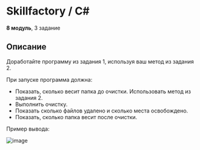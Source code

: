 # Skillfactory / C#

**8 модуль**, 3 задание

## Описание

Доработайте программу из задания 1, используя ваш метод из задания 2.

При запуске программа должна:
- Показать, сколько весит папка до очистки. Использовать метод из задания 2. 
- Выполнить очистку.
- Показать сколько файлов удалено и сколько места освобождено.
- Показать, сколько папка весит после очистки.

Пример вывода:

![image](https://github.com/user-attachments/assets/bd4df5b9-4550-416c-a3c6-c135dd6356f1)
